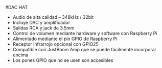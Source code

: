 <!--
---
name: DAC HAT
class: board
type: audio
formfactor: HAT
manufacturer: JustBoom
description: The JustBoom DAC HAT is a plug and play, high resolution, digital-to-analog converter for the Raspberry Pi.
url: https://www.justboom.co/product/justboom-dac-hat/
buy: https://www.justboom.co/product/justboom-dac-hat/
image: 'justboom-dac-hat.png'
pincount: 40
eeprom: yes
power:
  '1':
  '2':
ground:
  '6':
  '9':
  '14':
  '20':
  '25':
  '30':
  '34':
  '39':
pin:
  '3':
    mode: i2c
  '5':
    mode: i2c
  '12':
    name: BCKL (Bit Clock)
    mode: i2s
  '22':
    name: IR Receiver
  '23':
    name: Rotary Encoder
  '24':
    name: Rotary Encoder
  '35':
    name: LRCK (Left/Right Clock)
    mode: i2s
  '40':
    name: DOUT
    mode: i2s
-->
#DAC HAT

* Audio de alta calidad – 348kHz / 32bit
* Incluye DAC y amplificador
* Salidas RCA y jack de 3.5mm
* Control de volumen mediante hardware y software con Raspberry Pi
* Alimentado mediante el pin GPIO de Raspberry Pi
* Receptor infrarrojo opcional con GPIO25
* Compatible con  JustBoom Amp que se puede fácilmente incorporar encima
* Los pones GPIO que no se usen son accesibles
